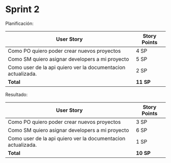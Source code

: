 # Sprint 2

Planificación: 

| User Story                                                   | Story Points |
| ------------------------------------------------------------ | ------------ |
| Como PO quiero poder crear nuevos proyectos                  | 4 SP         |
| Como SM quiero asignar developers a mi proyecto              | 5 SP         |
| Como user de la api quiero ver la documentacion actualizada. | 2 SP         |
| **Total**                                                    | **11 SP**    |

Resultado: 

| User Story                                                   | Story Points |
| ------------------------------------------------------------ | ------------ |
| Como PO quiero poder crear nuevos proyectos                  | 3 SP         |
| Como SM quiero asignar developers a mi proyecto              | 6 SP         |
| Como user de la api quiero ver la documentacion actualizada. | 1 SP         |
| **Total**                                                    | **10 SP**    |